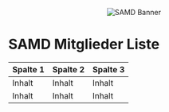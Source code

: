 <p align="center">
  <img src="http://fs5.directupload.net/images/170811/temp/d95hyzcf.png" alt="SAMD Banner"/>
</p>



# SAMD Mitglieder Liste


<table>
  <thead>
    <tr>
      <th>Spalte 1</th>
      <th>Spalte 2</th>
      <th>Spalte 3</th>
    </tr>
  </thead>
  <tbody>
    <tr>
      <td>Inhalt</td>
      <td>Inhalt</td>
      <td>Inhalt</td>
    </tr>
    <tr>
      <td>Inhalt</td>
      <td>Inhalt</td>
      <td>Inhalt</td>
    </tr>
  </tbody>
</table>
